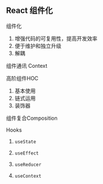 ## React 组件化

组件化

1. 增强代码的可复用性，提高开发效率
2. 便于维护和独立升级
3. 解耦



组件通讯 Context

高阶组件HOC

1. 基本使用
2. 链式运用
3. 装饰器

组件复合Composition

Hooks

1.  `useState`





2. `useEffect`





3. `useReducer`





4. `useContext`

